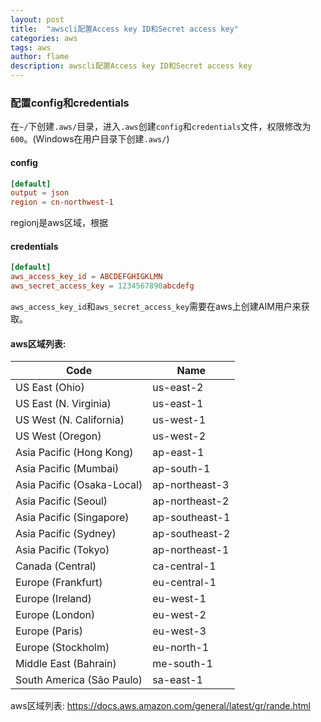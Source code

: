 ```yaml
---
layout: post
title:  "awscli配置Access key ID和Secret access key"
categories: aws
tags: aws
author: flame
description: awscli配置Access key ID和Secret access key
---
```


### 配置config和credentials

在`~/`下创建`.aws/`目录，进入`.aws`创建`config`和`credentials`文件，权限修改为`600`。(Windows在用户目录下创建`.aws/`)

#### config
```conf
[default]
output = json
region = cn-northwest-1
```
regionj是aws区域，根据
#### credentials
```conf
[default]
aws_access_key_id = ABCDEFGHIGKLMN
aws_secret_access_key = 1234567890abcdefg
```
`aws_access_key_id`和`aws_secret_access_key`需要在aws上创建AIM用户来获取。

#### aws区域列表:

|Code	| Name |
|--|--|
|US East (Ohio) | us-east-2
| US East (N. Virginia) |  us-east-1
|US West (N. California) | us-west-1
US West (Oregon) | us-west-2
Asia Pacific (Hong Kong) | ap-east-1
Asia Pacific (Mumbai) | ap-south-1
Asia Pacific (Osaka-Local) | ap-northeast-3
Asia Pacific (Seoul) | ap-northeast-2
Asia Pacific (Singapore) | ap-southeast-1
Asia Pacific (Sydney) | ap-southeast-2
Asia Pacific (Tokyo) | ap-northeast-1
Canada (Central) | ca-central-1
Europe (Frankfurt) | eu-central-1
Europe (Ireland) | eu-west-1
Europe (London) | eu-west-2
Europe (Paris) | eu-west-3
Europe (Stockholm) | eu-north-1
Middle East (Bahrain) | me-south-1
South America (São Paulo) | sa-east-1

aws区域列表:
https://docs.aws.amazon.com/general/latest/gr/rande.html

